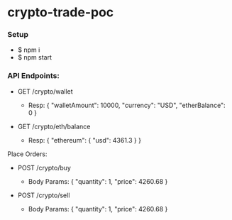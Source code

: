 # crypto-trade-poc

### Setup
  - $ npm i
  - $ npm start


### API Endpoints:

 - GET /crypto/wallet
    * Resp: {
          "walletAmount": 10000,
          "currency": "USD",
          "etherBalance": 0
        }

 - GET /crypto/eth/balance
    * Resp: {
          "ethereum": {
            "usd": 4361.3
          }
        }

Place Orders:
 - POST /crypto/buy
    * Body Params: {
        "quantity": 1,
        "price": 4260.68
      }
      
 - POST /crypto/sell
    * Body Params: {
        "quantity": 1,
        "price": 4260.68
      }
